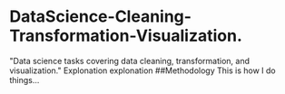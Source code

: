 # DataScience-Cleaning-Transformation-Visualization.
 "Data science tasks covering data cleaning, transformation, and visualization."
Explonation  explonation
##Methodology
This is how I do things...
